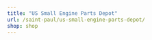 ```yaml
---
title: "US Small Engine Parts Depot"
url: /saint-paul/us-small-engine-parts-depot/
shop: shop
---
```

